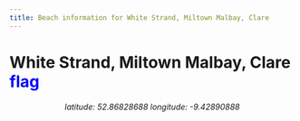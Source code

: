 ```yaml
---
title: Beach information for White Strand, Miltown Malbay, Clare
---
```

# White Strand, Miltown Malbay, Clare <span class="material-icons" style="color: blue;">flag</span>

<div align="center"><i>latitude: 52.86828688 longitude: -9.42890888</i></div>